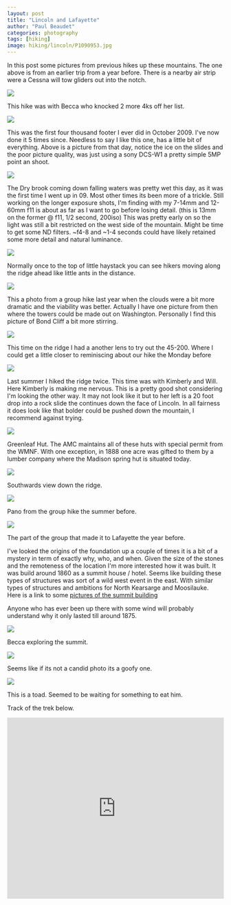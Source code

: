 ```yaml
---
layout: post
title: "Lincoln and Lafayette"
author: "Paul Beaudet"
categories: photography
tags: [hiking]
image: hiking/lincoln/P1090953.jpg
---
```


In this post some pictures from previous hikes up these mountains. The one above is from an earlier trip from a year before. There is a nearby air strip were a Cessna will tow gliders out into the notch.

![](/assets/img/hiking/lincoln/P1140469.jpg)

This hike was with Becca who knocked 2 more 4ks off her list.

![](/assets/img/hiking/lincoln/DSC00027.jpg)

This was the first four thousand footer I ever did in October 2009. I've now done it 5 times since. Needless to say I like this one, has a little bit of everything. Above is a picture from that day, notice the ice on the slides and the poor picture quality, was just using a sony DCS-W1 a pretty simple 5MP point an shoot.

![](/assets/img/hiking/lincoln/P1140478.jpg)

The Dry brook coming down falling waters was pretty wet this day, as it was the first time I went up in 09. Most other times its been more of a trickle. Still working on the longer exposure shots, I'm finding with my 7-14mm and 12-60mm f11 is about as far as I want to go before losing detail. (this is 13mm on the former @ f11, 1/2 second, 200iso) This was pretty early on so the light was still a bit restricted on the west side of the mountain. Might be time to get some ND filters. ~f4-8 and ~1-4 seconds could have likely retained some more detail and natural luminance.

![](/assets/img/hiking/lincoln/P1140483.jpg)

Normally once to the top of little haystack you can see hikers moving along the ridge ahead like little ants in the distance.

![](/assets/img/hiking/lincoln/P1090947.jpg)

This a photo from a group hike last year when the clouds were a bit more dramatic and the viability was better. Actually I have one picture from then where the towers could be made out on Washington. Personally I find this picture of Bond Cliff a bit more stirring.

![](/assets/img/hiking/lincoln/P1140490_01.jpg)

This time on the ridge I had a another lens to try out the 45-200. Where I could get a little closer to reminiscing about our hike the Monday before

![](/assets/img/hiking/lincoln/P1090963_01.jpg)

Last summer I hiked the ridge twice. This time was with Kimberly and Will. Here Kimberly is making me nervous. This is a pretty good shot considering I'm looking the other way. It may not look like it but to her left is a 20 foot drop into a rock slide the continues down the face of Lincoln. In all fairness it does look like that bolder could be pushed down the mountain, I recommend against trying.

![](/assets/img/hiking/lincoln/P1140500.jpg)

Greenleaf Hut. The AMC maintains all of these huts with special permit from the WMNF. With one exception, in 1888 one acre was gifted to them by a lumber company where the Madison spring hut is situated today.  

![](/assets/img/hiking/lincoln/P1140504_01.jpg)

Southwards view down the ridge.

![](/assets/img/hiking/lincoln/notchPano_02.jpg)

Pano from the group hike the summer before.

![](/assets/img/hiking/lincoln/P1090830_02.jpg)

The part of the group that made it to Lafayette the year before.

I've looked the origins of the foundation up a couple of times it is a bit of a mystery in term of exactly why, who, and when. Given the size of the stones and the remoteness of the location I'm more interested how it was built. It was build around 1860 as a summit house / hotel. Seems like building these types of structures was sort of a wild west event in the east. With similar types of structures and ambitions for North Kearsarge and Moosilauke. Here is a link to some [pictures of the summit building ](http://photos.whitemountainhistory.org/GalleryFilmstrip.aspx?gallery=831511&mid=21202150&mt=Photo&ci=008)

Anyone who has ever been up there with some wind will probably understand why it only lasted till around 1875.

![](/assets/img/hiking/lincoln/P1140495_01.jpg)

Becca exploring the summit.

![](/assets/img/hiking/lincoln/P1140502_01.jpg)

Seems like if its not a candid photo its a goofy one.

![](/assets/img/hiking/lincoln/P1140506.jpg)

This is a toad. Seemed to be waiting for something to eat him.

Track of the trek below.

<iframe src='https://www.gaiagps.com/public/L2ocG2YVOm0q0o2RJOReqK3V?embed=True' style='border:none; overflow-y: hidden; background-color:white; min-width: 320px; max-width:2048px; width:100%; height: 420px;' scrolling='no' seamless='seamless'></iframe>
